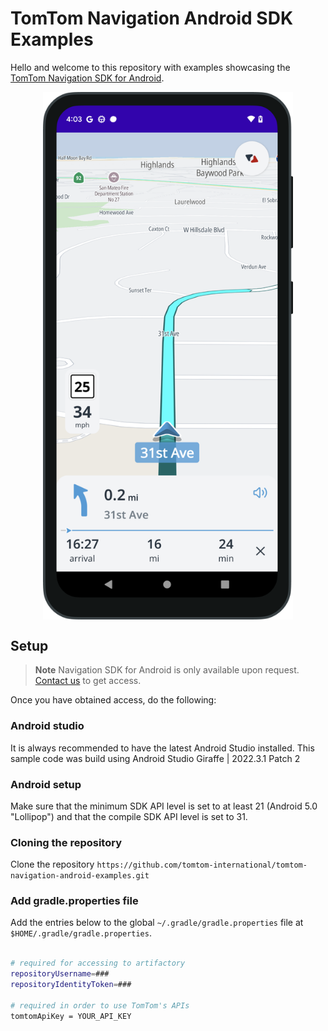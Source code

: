 
# TomTom Navigation Android SDK Examples

Hello and welcome to this repository with examples showcasing the [TomTom Navigation SDK for Android](https://developer.tomtom.com/android/navigation/documentation/overview/introduction).

<div align="center">
  <img align="center" src=".github/nav-sdk-phone.png" width="400"/>
</div>

## Setup

> **Note**  Navigation SDK for Android is only available upon request. [Contact us](https://developer.tomtom.com/tomtom-sdk-for-android/request-access "Contact us") to get access.

Once you have obtained access, do the following:

### Android studio
It is always recommended to have the latest Android Studio installed. This sample code was build using Android Studio Giraffe | 2022.3.1 Patch 2

### Android setup
Make sure that the minimum SDK API level is set to at least 21 (Android 5.0 "Lollipop") and that the compile SDK API level is set to 31.

### Cloning the repository
Clone the repository `https://github.com/tomtom-international/tomtom-navigation-android-examples.git`

### Add gradle.properties file
Add the entries below to the global `~/.gradle/gradle.properties` file at `$HOME/.gradle/gradle.properties`.

```bash

# required for accessing to artifactory
repositoryUsername=###
repositoryIdentityToken=###

# required in order to use TomTom's APIs
tomtomApiKey = YOUR_API_KEY
```

